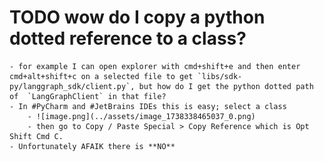 # TODO wow do I copy a python dotted reference to a class?
	- for example I can open explorer with cmd+shift+e and then enter cmd+alt+shift+c on a selected file to get `libs/sdk-py/langgraph_sdk/client.py`, but how do I get the python dotted path of  `LangGraphClient` in that file?
	- In #PyCharm and #JetBrains IDEs this is easy; select a class
		- ![image.png](../assets/image_1738338465037_0.png)
		- then go to Copy / Paste Special > Copy Reference which is Opt Shift Cmd C.
	- Unfortunately AFAIK there is **NO**